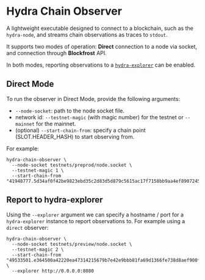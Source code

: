# Hydra Chain Observer

A lightweight executable designed to connect to a blockchain, such as the `hydra-node`, and streams chain observations as traces to `stdout`.

It supports two modes of operation: **Direct** connection to a node via socket, and connection through **Blockfrost** API.

In both modes, reporting observations to a [`hydra-explorer`](https://github.com/cardano-scaling/hydra-explorer) can be enabled.

## Direct Mode

To run the observer in Direct Mode, provide the following arguments:
- `--node-socket`: path to the node socket file.
- network id: `--testnet-magic` (with magic number) for the testnet or `--mainnet` for the mainnet.
- (optional) `--start-chain-from`: specify a chain point (SLOT.HEADER_HASH) to start observing from.

For example:

``` shell
hydra-chain-observer \
  --node-socket testnets/preprod/node.socket \
  --testnet-magic 1 \
  --start-chain-from "41948777.5d34af0f42be9823ebd35c2d83d5d879c5615ac17f7158bb9aa4ef89072455a7"
```

## Report to hydra-explorer

Using the `--explorer` argument we can specify a hostname / port for a `hydra-explorer` instance to report observations to. For example using a `direct` observer:

``` shell
hydra-chain-observer \
  --node-socket testnets/preview/node.socket \
  --testnet-magic 2 \
  --start-chain-from "49533501.e364500a42220ea47314215679b7e42e9bbb81fa69d1366fe738d8aef900f7ee" \
  --explorer http://0.0.0.0:8080
```
